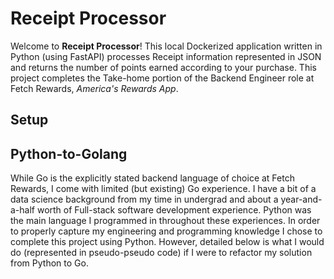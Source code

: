 # Receipt Processor

Welcome to **Receipt Processor**! This local Dockerized application written in Python (using FastAPI) processes Receipt information represented in JSON and returns the number of points earned according to your purchase. This project completes the Take-home portion of the Backend Engineer role at Fetch Rewards, _America's Rewards App_.

## Setup

## Python-to-Golang

While Go is the explicitly stated backend language of choice at Fetch Rewards, I come with limited (but existing) Go experience. I have a bit of a data science background from my time in undergrad and about a year-and-a-half worth of Full-stack software development experience. Python was the main language I programmed in throughout these experiences. In order to properly capture my engineering and programming knowledge I chose to complete this project using Python. However, detailed below is what I would do (represented in pseudo-pseudo code) if I were to refactor my solution from Python to Go.
